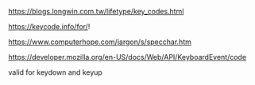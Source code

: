 https://blogs.longwin.com.tw/lifetype/key_codes.html

https://keycode.info/for/!

https://www.computerhope.com/jargon/s/specchar.htm

https://developer.mozilla.org/en-US/docs/Web/API/KeyboardEvent/code

valid for keydown and keyup
